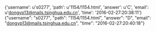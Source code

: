 {'username': u's0277', 'path': u'1154/1154.html', 'answer': u'C', 'email': u'dongyp13@mails.tsinghua.edu.cn', 'time': '2016-02-27:20:38:11'}
{"username": "s0277", "path": "1154/1154.html", "answer": "D", "email": "dongyp13@mails.tsinghua.edu.cn", "time": "2016-02-27:20:40:18"}